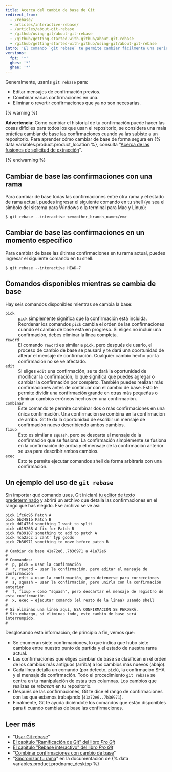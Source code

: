 ```yaml
---
title: Acerca del cambio de base de Git
redirect_from:
  - /rebase/
  - articles/interactive-rebase/
  - /articles/about-git-rebase
  - /github/using-git/about-git-rebase
  - /github/getting-started-with-github/about-git-rebase
  - /github/getting-started-with-github/using-git/about-git-rebase
intro: 'El comando `git rebase` te permite cambiar fácilmente una serie de confirmaciones, modificando el historial de tu repositorio. Puedes reordenar, editar o combinar confirmaciones.'
versions:
  fpt: '*'
  ghes: '*'
  ghae: '*'
---
```


Generalmente, usarás `git rebase` para:

* Editar mensajes de confirmación previos.
* Combinar varias confirmaciones en una.
* Eliminar o revertir confirmaciones que ya no son necesarias.

{% warning %}

**Advertencia**: Como cambiar el historial de tu confirmación puede hacer las cosas difíciles para todos los que usan el repositorio, se considera una mala práctica cambiar de base las confirmaciones cuando ya las subiste a un repositorio. Para aprender cómo cambiar de base de forma segura en {% data variables.product.product_location %}, consulta "[Acerca de las fusiones de solicitud de extracción](/articles/about-pull-request-merges)".

{% endwarning %}

## Cambiar de base las confirmaciones con una rama

Para cambiar de base todas las confirmaciones entre otra rama y el estado de rama actual, puedes ingresar el siguiente comando en tu shell (ya sea el símbolo del sistema para Windows o la terminal para Mac y Linux):

```shell
$ git rebase --interactive <em>other_branch_name</em>
```

## Cambiar de base las confirmaciones en un momento específico

Para cambiar de base las últimas confirmaciones en tu rama actual, puedes ingresar el siguiente comando en tu shell:

```shell
$ git rebase --interactive HEAD~7
```

## Comandos disponibles mientras se cambia de base

Hay seis comandos disponibles mientras se cambia la base:

<dl>
<dt><code>pick</code></dt>
<dd><code>pick</code> simplemente significa que la confirmación está incluida. Reordenar los comandos <code>pick</code> cambia el orden de las confirmaciones cuando el cambio de base está en progreso. Si eliges no incluir una confirmación, debes eliminar la línea completa. </dd>

<dt><code>reword</code></dt>
<dd>El comando <code>reword</code> es similar a <code>pick</code>, pero después de usarlo, el proceso de cambio de base se pausará y te dará una oportunidad de alterar el mensaje de confirmación. Cualquier cambio hecho por la confirmación no se ve afectado. </dd>

<dt><code>edit</code></dt>
<dd>Si eliges <code>edit</code> una confirmación, se te dará la oportunidad de modificar la confirmación, lo que significa que puedes agregar o cambiar la confirmación por completo. También puedes realizar más confirmaciones antes de continuar con el cambio de base. Esto te permite dividir una confirmación grande en otras más pequeñas o eliminar cambios erróneos hechos en una confirmación. </dd>

<dt><code>combinar</code></dt>
<dd>Este comando te permite combinar dos o más confirmaciones en una única confirmación. Una confirmación se combina en la confirmación de arriba. Git te da la oportunidad de escribir un mensaje de confirmación nuevo describiendo ambos cambios.</dd>

<dt><code>fixup</code></dt>
<dd>Esto es similar a <code>squash</code>, pero se descarta el mensaje de la confirmación que se fusiona. La confirmación simplemente se fusiona en la confirmación de arriba y el mensaje de la confirmación anterior se usa para describir ambos cambios.</dd>

<dt><code>exec</code></dt>
<dd>Esto te permite ejecutar comandos shell de forma arbitraria con una confirmación.</dd>
</dl>

## Un ejemplo del uso de `git rebase`

Sin importar qué comando uses, Git iniciará [tu editor de texto predeterminado](/github/getting-started-with-github/associating-text-editors-with-git) y abrirá un archivo que detalla las confirmaciones en el rango que has elegido. Ese archivo se ve así:

```
pick 1fc6c95 Patch A
pick 6b2481b Patch B
pick dd1475d something I want to split
pick c619268 A fix for Patch B
pick fa39187 something to add to patch A
pick 4ca2acc i cant' typ goods
pick 7b36971 something to move before patch B

# Cambiar de base 41a72e6..7b36971 a 41a72e6
#
# Commandos:
#  p, pick = usar la confirmación
#  r, reword = usar la confirmación, pero editar el mensaje de confirmación
#  e, edit = usar la confirmación, pero detenerse para correcciones
#  s, squash = usar la confirmación, pero unirla con la confirmación anterior
#  f, fixup = como "squash", pero descartar el mensaje de registro de esta confirmación
#  x, exec = ejecutar comando (el resto de la línea) usando shell
#
# Si eliminas una línea aquí, ESA CONFIRMACIÓN SE PERDERÁ.
# Sin embargo, si eliminas todo, este cambio de base será interrumpido.
#
```

Desglosando esta información, de principio a fin, vemos que:

- Se enumeran siete confirmaciones, lo que indica que hubo siete cambios entre nuestro punto de partida y el estado de nuestra rama actual.
- Las confirmaciones que eliges cambiar de base se clasifican en el orden de los cambios más antiguos (arriba) a los cambios más nuevos (abajo).
- Cada línea detalla un comando (por defecto, `pick`), la confirmación SHA y el mensaje de confirmación. Todo el procedimiento `git rebase` se centra en tu manipulación de estas tres columnas. Los cambios que realizas se *rebasan* en tu repositorio.
- Después de las confirmaciones, Git te dice el rango de confirmaciones con las que estamos trabajando (`41a72e6..7b36971`).
- Finalmente, Git te ayuda diciéndote los comandos que están disponibles para ti cuando cambias de base las confirmaciones.

## Leer más

- "[Usar Git rebase](/articles/using-git-rebase)"
- [El capítulo "Ramificación de Git" del libro _Pro Git_](https://git-scm.com/book/en/Git-Branching-Rebasing)
- [El capítulo "Rebase interactivo" del libro _Pro Git_](https://git-scm.com/book/en/Git-Tools-Rewriting-History#_changing_multiple)
- "[Combinar confirmaciones con cambio de base](http://gitready.com/advanced/2009/02/10/squashing-commits-with-rebase.html)"
- "[Sincronizar tu rama](/desktop/contributing-to-projects/syncing-your-branch)" en la documentación de {% data variables.product.prodname_desktop %}
